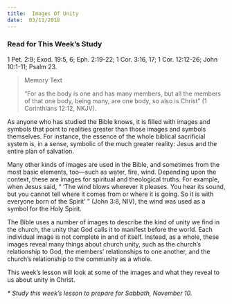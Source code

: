 ```yaml
---
title:  Images Of Unity
date:  03/11/2018
---
```


### Read for This Week’s Study
1 Pet. 2:9; Exod. 19:5, 6; Eph. 2:19-22; 1 Cor. 3:16, 17; 1 Cor. 12:12-26; John 10:1-11; Psalm 23.

> <p>Memory Text</p>
> “For as the body is one and has many members, but all the members of that one body, being many, are one body, so also is Christ” (1 Corinthians 12:12, NKJV).

As anyone who has studied the Bible knows, it is filled with images and symbols that point to realities greater than those images and symbols themselves. For instance, the essence of the whole biblical sacrificial system is, in a sense, symbolic of the much greater reality: Jesus and the entire plan of salvation.

Many other kinds of images are used in the Bible, and sometimes from the most basic elements, too—such as water, fire, wind. Depending upon the context, these are images for spiritual and theological truths. For example, when Jesus said, “ ‘The wind blows wherever it pleases. You hear its sound, but you cannot tell where it comes from or where it is going. So it is with everyone born of the Spirit’ ” (John 3:8, NIV), the wind was used as a symbol for the Holy Spirit.

The Bible uses a number of images to describe the kind of unity we find in the church, the unity that God calls it to manifest before the world. Each individual image is not complete in and of itself. Instead, as a whole, these images reveal many things about church unity, such as the church’s relationship to God, the members’ relationships to one another, and the church’s relationship to the community as a whole.

This week’s lesson will look at some of the images and what they reveal to us about unity in Christ.

_* Study this week’s lesson to prepare for Sabbath, November 10._